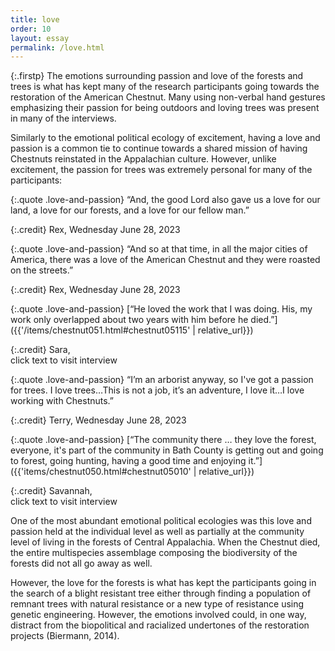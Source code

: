 ```yaml
---
title: love
order: 10
layout: essay
permalink: /love.html
---
```

{:.firstp}
The emotions surrounding passion and love of the forests and trees is what has kept many of the research participants going towards the restoration of the American Chestnut. Many using non-verbal hand gestures emphasizing their passion for being outdoors and loving trees was present in many of the interviews.

Similarly to the emotional political ecology of excitement, having a love and passion is a common tie to continue towards a shared mission of having Chestnuts reinstated in the Appalachian culture. However, unlike excitement, the passion for trees was extremely personal for many of the participants:

{:.quote .love-and-passion}
“And, the good Lord also gave us a love for our land, a love for our forests, and a love for our fellow man.” 

{:.credit}
Rex, Wednesday June 28, 2023  

{:.quote .love-and-passion}
“And so at that time, in all the major cities of America, there was a love of the American Chestnut and they were roasted on the streets.” 

{:.credit}
Rex, Wednesday June 28, 2023  

{:.quote .love-and-passion}
[“He loved the work that I was doing. His, my work only overlapped about two years with him before he died.”]({{'/items/chestnut051.html#chestnut05115' | relative_url}}) 

{:.credit}
Sara,   
click text to visit interview

{:.quote .love-and-passion}
“I’m an arborist anyway, so I've got a passion for trees. I love trees…This is not a job, it’s an adventure, I love it…I love working with Chestnuts.” 

{:.credit}
Terry, Wednesday June 28, 2023  

{:.quote .love-and-passion}
[“The community there … they love the forest, everyone, it's part of the community in Bath County is getting out and going to forest, going hunting, having a good time and enjoying it.”]({{'items/chestnut050.html#chestnut05010' | relative_url}}) 

{:.credit}
Savannah,  
click text to visit interview

One of the most abundant emotional political ecologies was this love and passion held at the individual level as well as partially at the community level of living in the forests of Central Appalachia. When the Chestnut died, the entire multispecies assemblage composing the biodiversity of the forests did not all go away as well.

However, the love for the forests is what has kept the participants going in the search of a blight resistant tree either through finding a population of remnant trees with natural resistance or a new type of resistance using genetic engineering. However, the emotions involved could, in one way, distract from the biopolitical and racialized undertones of the restoration projects (Biermann, 2014).
